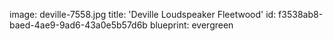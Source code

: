 image: deville-7558.jpg
title: 'Deville Loudspeaker Fleetwood'
id: f3538ab8-baed-4ae9-9ad6-43a0e5b57d6b
blueprint: evergreen
